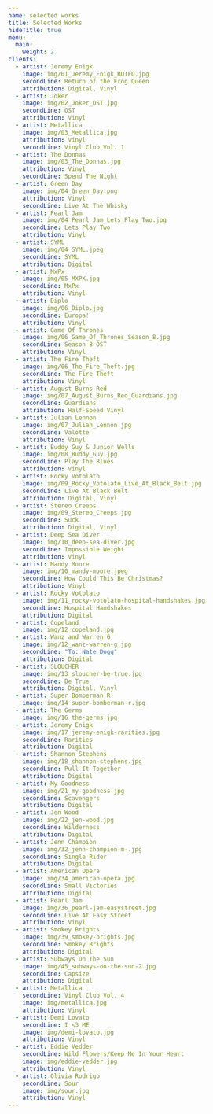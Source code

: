 ```yaml
---
name: selected works
title: Selected Works
hideTitle: true
menu:
  main:
    weight: 2
clients:
  - artist: Jeremy Enigk
    image: img/01_Jeremy_Enigk_ROTFQ.jpg
    secondLine: Return of the Frog Queen
    attribution: Digital, Vinyl
  - artist: Joker
    image: img/02_Joker_OST.jpg
    secondLine: OST
    attribution: Vinyl
  - artist: Metallica
    image: img/03_Metallica.jpg
    attribution: Vinyl
    secondLine: Vinyl Club Vol. 1
  - artist: The Donnas
    image: img/03_The_Donnas.jpg
    attribution: Vinyl
    secondLine: Spend The Night
  - artist: Green Day
    image: img/04_Green_Day.png
    attribution: Vinyl
    secondLine: Live At The Whisky
  - artist: Pearl Jam
    image: img/04_Pearl_Jam_Lets_Play_Two.jpg
    secondLine: Lets Play Two
    attribution: Vinyl
  - artist: SYML
    image: img/04_SYML.jpeg
    secondLine: SYML
    attribution: Digital
  - artist: MxPx
    image: img/05_MXPX.jpg
    secondLine: MxPx
    attribution: Vinyl
  - artist: Diplo
    image: img/06_Diplo.jpg
    secondLine: Europa!
    attribution: Vinyl
  - artist: Game Of Thrones
    image: img/06_Game_Of_Thrones_Season_8.jpg
    secondLine: Season 8 OST
    attribution: Vinyl
  - artist: The Fire Theft
    image: img/06_The_Fire_Theft.jpg
    secondLine: The Fire Theft
    attribution: Vinyl
  - artist: August Burns Red
    image: img/07_August_Burns_Red_Guardians.jpg
    secondLine: Guardians
    attribution: Half-Speed Vinyl
  - artist: Julian Lennon
    image: img/07_Julian_Lennon.jpg
    secondLine: Valotte
    attribution: Vinyl
  - artist: Buddy Guy & Junior Wells
    image: img/08_Buddy_Guy.jpg
    secondLine: Play The Blues
    attribution: Vinyl
  - artist: Rocky Votolato
    image: img/09_Rocky_Votolato_Live_At_Black_Belt.jpg
    secondLine: Live At Black Belt
    attribution: Digital, Vinyl
  - artist: Stereo Creeps
    image: img/09_Stereo_Creeps.jpg
    secondLine: Suck
    attribution: Digital, Vinyl
  - artist: Deep Sea Diver
    image: img/10_deep-sea-diver.jpg
    secondLine: Impossible Weight
    attribution: Vinyl
  - artist: Mandy Moore
    image: img/10_mandy-moore.jpeg
    secondLine: How Could This Be Christmas?
    attribution: Vinyl
  - artist: Rocky Votolato
    image: img/11_rocky-votolato-hospital-handshakes.jpg
    secondLine: Hospital Handshakes
    attribution: Digital
  - artist: Copeland
    image: img/12_copeland.jpg
  - artist: Wanz and Warren G
    image: img/12_wanz-warren-g.jpg
    secondLine: "To: Nate Dogg"
    attribution: Digital
  - artist: SLOUCHER
    image: img/13_sloucher-be-true.jpg
    secondLine: Be True
    attribution: Digital, Vinyl
  - artist: Super Bomberman R
    image: img/14_super-bomberman-r.jpg
  - artist: The Germs
    image: img/16_the-germs.jpg
  - artist: Jeremy Enigk
    image: img/17_jeremy-enigk-rarities.jpg
    secondLine: Rarities
    attribution: Digital
  - artist: Shannon Stephens
    image: img/18_shannon-stephens.jpg
    secondLine: Pull It Together
    attribution: Digital
  - artist: My Goodness
    image: img/21_my-goodness.jpg
    secondLine: Scavengers
    attribution: Digital
  - artist: Jen Wood
    image: img/22_jen-wood.jpg
    secondLine: Wilderness
    attribution: Digital
  - artist: Jenn Champion
    image: img/32_jenn-champion-m-.jpg
    secondLine: Single Rider
    attribution: Digital
  - artist: American Opera
    image: img/34_american-opera.jpg
    secondLine: Small Victories
    attribution: Digital
  - artist: Pearl Jam
    image: img/36_pearl-jam-easystreet.jpg
    secondLine: Live At Easy Street
    attribution: Vinyl
  - artist: Smokey Brights
    image: img/39_smokey-brights.jpg
    secondLine: Smokey Brights
    attribution: Digital
  - artist: Subways On The Sun
    image: img/45_subways-on-the-sun-2.jpg
    secondLine: Capsize
    attribution: Digital
  - artist: Metallica
    secondLine: Vinyl Club Vol. 4
    image: img/metallica.jpg
    attribution: Vinyl
  - artist: Demi Lovato
    secondLine: I <3 ME
    image: img/demi-lovato.jpg
    attribution: Vinyl
  - artist: Eddie Vedder
    secondLine: Wild Flowers/Keep Me In Your Heart
    image: img/eddie-vedder.jpg
    attribution: Vinyl
  - artist: Olivia Rodrigo
    secondLine: Sour
    image: img/sour.jpg
    attribution: Vinyl
---
```

